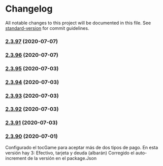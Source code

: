 # Changelog

All notable changes to this project will be documented in this file. See [standard-version](https://github.com/conventional-changelog/standard-version) for commit guidelines.

### [2.3.97](https://github.com/dobleamarilla/tocGameV2/compare/v2.3.96...v2.3.97) (2020-07-07)

### [2.3.96](https://github.com/dobleamarilla/tocGameV2/compare/v2.3.95...v2.3.96) (2020-07-07)

### [2.3.95](https://github.com/dobleamarilla/tocGameV2/compare/v2.3.94...v2.3.95) (2020-07-03)

### [2.3.94](https://github.com/dobleamarilla/tocGameV2/compare/v2.3.93...v2.3.94) (2020-07-03)

### [2.3.93](https://github.com/dobleamarilla/tocGameV2/compare/v2.3.92...v2.3.93) (2020-07-03)

### [2.3.92](https://github.com/dobleamarilla/tocGameV2/compare/v2.3.91...v2.3.92) (2020-07-03)

### [2.3.91](https://github.com/dobleamarilla/tocGameV2/compare/v2.3.88...v2.3.91) (2020-07-03)

### [2.3.90](https://github.com/dobleamarilla/tocGameV2/compare/v2.3.89...v2.3.90) (2020-07-01)

Configurado el tocGame para aceptar más de dos tipos de pago. En esta versión hay 3: Efectivo, tarjeta y deuda (albarán)
Corregido el auto-increment de la versión en el package.Json
